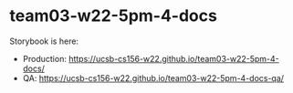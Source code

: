 # team03-w22-5pm-4-docs
Storybook is here:
* Production: <https://ucsb-cs156-w22.github.io/team03-w22-5pm-4-docs/>
* QA:  <https://ucsb-cs156-w22.github.io/team03-w22-5pm-4-docs-qa/>
